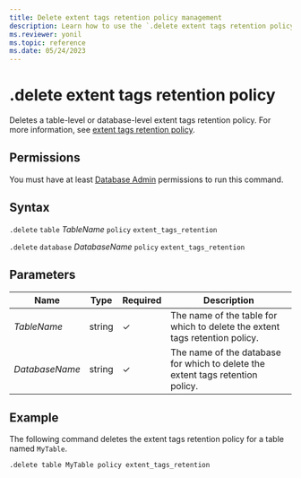 ```yaml
---
title: Delete extent tags retention policy management
description: Learn how to use the `.delete extent tags retention policy` command to delete the extent tags retention policy on a table or database level.
ms.reviewer: yonil
ms.topic: reference
ms.date: 05/24/2023
---
```

# .delete extent tags retention policy

Deletes a table-level or database-level extent tags retention policy. For more information, see [extent tags retention policy](extent-tags-retention-policy.md).

## Permissions

You must have at least [Database Admin](access-control/role-based-access-control.md) permissions to run this command.

## Syntax

`.delete` `table` *TableName* `policy` `extent_tags_retention`

`.delete` `database` *DatabaseName* `policy` `extent_tags_retention`

## Parameters

|Name|Type|Required|Description|
|--|--|--|--|
|*TableName*|string|&check;|The name of the table for which to delete the extent tags retention policy.|
|*DatabaseName*|string|&check;|The name of the database for which to delete the extent tags retention policy.|

## Example

The following command deletes the extent tags retention policy for a table named `MyTable`.

```kusto
.delete table MyTable policy extent_tags_retention
```
